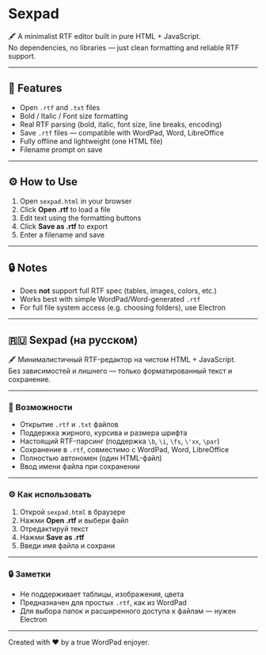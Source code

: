 # Sexpad

🖋️ A minimalist RTF editor built in pure HTML + JavaScript.  
No dependencies, no libraries — just clean formatting and reliable RTF support.

---

## 🚀 Features

- Open `.rtf` and `.txt` files
- Bold / Italic / Font size formatting
- Real RTF parsing (bold, italic, font size, line breaks, encoding)
- Save `.rtf` files — compatible with WordPad, Word, LibreOffice
- Fully offline and lightweight (one HTML file)
- Filename prompt on save

---

## ⚙️ How to Use

1. Open `sexpad.html` in your browser
2. Click **Open .rtf** to load a file
3. Edit text using the formatting buttons
4. Click **Save as .rtf** to export
5. Enter a filename and save

---

## 🔒 Notes

- Does **not** support full RTF spec (tables, images, colors, etc.)
- Works best with simple WordPad/Word-generated `.rtf`
- For full file system access (e.g. choosing folders), use Electron

---

## 🇷🇺 Sexpad (на русском)

🖋️ Минималистичный RTF-редактор на чистом HTML + JavaScript.  
Без зависимостей и лишнего — только форматированный текст и сохранение.

---

### 🚀 Возможности

- Открытие `.rtf` и `.txt` файлов
- Поддержка жирного, курсива и размера шрифта
- Настоящий RTF-парсинг (поддержка `\b`, `\i`, `\fs`, `\'xx`, `\par`)
- Сохранение в `.rtf`, совместимо с WordPad, Word, LibreOffice
- Полностью автономен (один HTML-файл)
- Ввод имени файла при сохранении

---

### ⚙️ Как использовать

1. Открой `sexpad.html` в браузере
2. Нажми **Open .rtf** и выбери файл
3. Отредактируй текст
4. Нажми **Save as .rtf**
5. Введи имя файла и сохрани

---

### 🔒 Заметки

- Не поддерживает таблицы, изображения, цвета
- Предназначен для простых `.rtf`, как из WordPad
- Для выбора папок и расширенного доступа к файлам — нужен Electron

---

Created with ❤️ by a true WordPad enjoyer.
